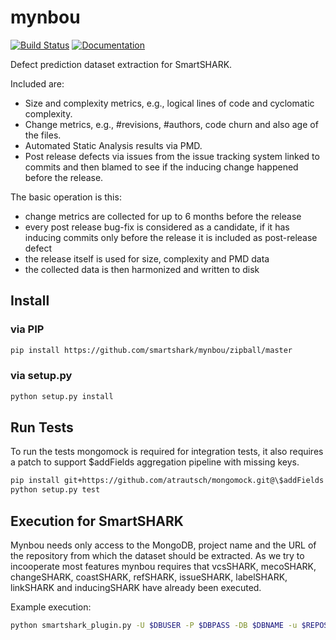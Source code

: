 # mynbou

[![Build Status](https://travis-ci.com/smartshark/mynbou.svg?branch=master)](https://travis-ci.com/smartshark/mynbou)
[![Documentation](https://img.shields.io/badge/docs-latest-brightgreen.svg)](https://smartshark.github.io/mynbou/)

Defect prediction dataset extraction for SmartSHARK.

Included are:
 - Size and complexity metrics, e.g., logical lines of code and cyclomatic complexity.
 - Change metrics, e.g., \#revisions, \#authors, code churn and also age of the files.
 - Automated Static Analysis results via PMD.
 - Post release defects via issues from the issue tracking system linked to commits and then blamed to see if the inducing change happened before the release.

The basic operation is this:
 - change metrics are collected for up to 6 months before the release
 - every post release bug-fix is considered as a candidate, if it has inducing commits only before the release it is included as post-release defect
 - the release itself is used for size, complexity and PMD data
 - the collected data is then harmonized and written to disk

## Install

### via PIP
```bash
pip install https://github.com/smartshark/mynbou/zipball/master
```

### via setup.py
```bash
python setup.py install
```

## Run Tests

To run the tests mongomock is required for integration tests, it also requires a patch to support $addFields aggregation pipeline with missing keys.

```bash
pip install git+https://github.com/atrautsch/mongomock.git@\$addFields
python setup.py test
```

## Execution for SmartSHARK

Mynbou needs only access to the MongoDB, project name and the URL of the repository from which the dataset should be extracted. As we try to incooperate most features mynbou requires that vcsSHARK, mecoSHARK, changeSHARK, coastSHARK, refSHARK, issueSHARK, labelSHARK, linkSHARK and inducingSHARK have already been executed.

Example execution:

```bash
python smartshark_plugin.py -U $DBUSER -P $DBPASS -DB $DBNAME -u $REPOSITORY_GIT_URI -a $AUTHENTICATION_DB --project-name $PROJECT --release-name $DATASET-1.2 --release-commit $REVISION_HASH --log-level INFO
```

